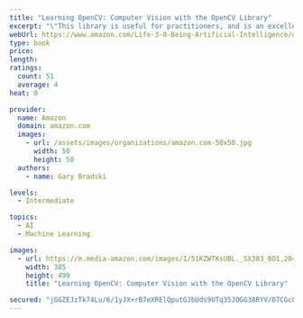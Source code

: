 ```yaml
---
title: "Learning OpenCV: Computer Vision with the OpenCV Library"
excerpt: "\"This library is useful for practitioners, and is an excellent tool for those entering the field: it is a set of computer vision algorithms that work as advertised.\"-William T. Freeman, Computer Science and Artificial Intelligence Laboratory, Massachusetts Institute of Technology Learning OpenCV puts you in the middle of the rapidly expanding field of computer vision. Written by the creators of the"
webUrl: https://www.amazon.com/Life-3-0-Being-Artificial-Intelligence/dp/B0742JQF31/
type: book
price: 
length: 
ratings:
  count: 51
  average: 4
heat: 0

provider:
  name: Amazon
  domain: amazon.com
  images:
    - url: /assets/images/organizations/amazon.com-50x50.jpg
      width: 50
      height: 50
  authors:
    - name: Gary Bradski

levels:
  - Intermediate

topics:
  - AI
  - Machine Learning

images:
  - url: https://m.media-amazon.com/images/I/51KZWTKsUBL._SX383_BO1,204,203,200_.jpg
    width: 385
    height: 499
    title: "Learning OpenCV: Computer Vision with the OpenCV Library"

secured: "jGGZEJzTk74Lu/6/1yJX+rB7eXRElQputGJbUds9UTq35JOGG38RYV/O7CGc8RUjTucGLOM/zVISedYLZW8LWDyuUICiwndBGMXN/1+oWX401tmgpK+UzVcc1BNsxV15CSF3lVGnmhBG2imaPOpJRPNQhi6c9/ljomakh+5ofsPOwDO7O6M+GtesXBqdDJ07Q8CUL99Xxwc+PfGcXYgFutwgsQ/AP6Bdd2DFzpM34DtgFNmNE2uzLLc+Cb6NwzCGU/4heE53KzZ/xC+IPHXjog==;/yNvTtuDwitBQkvyEdZd1w=="
---
```


